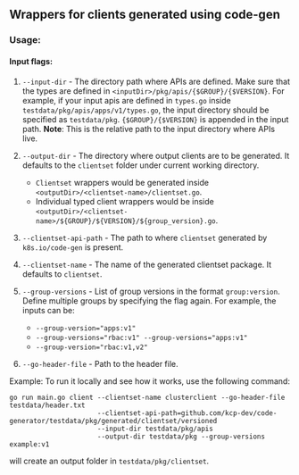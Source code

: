 ## Wrappers for clients generated using code-gen

### Usage:

#### Input flags:

1. `--input-dir` - The directory path where APIs are defined. Make sure that the types are defined in `<inputDir>/pkg/apis/{$GROUP}/{$VERSION}`. For example, if your input apis are defined in `types.go` inside `testdata/pkg/apis/apps/v1/types.go`, the input directory should be specified as `testdata/pkg`. `{$GROUP}/{$VERSION}` is appended in the input path.
**Note**: This is the relative path to the input directory where APIs live.

2. `--output-dir` - The directory where output clients are to be generated. It defaults to the `clientset` folder under current working directory.
    - `Clientset` wrappers would be generated inside `<outputDir>/<clientset-name>/clientset.go`.
    - Individual typed client wrappers would be inside `<outputDir>/<clientset-name>/${GROUP}/${VERSION}/${group_version}.go`.

3. `--clientset-api-path` - The path to where `clientset` generated by `k8s.io/code-gen` is present.

4. `--clientset-name` - The name of the generated clientset package. It defaults to `clientset`.

5. `--group-versions` - List of group versions in the format `group:version`. Define multiple groups by specifying the flag again. For example, the inputs can be: 
    - `--group-version="apps:v1"`
    - `--group-versions="rbac:v1" --group-versions="apps:v1"`
    - `--group-version="rbac:v1,v2"`

6. `--go-header-file` - Path to the header file.

Example:
To run it locally and see how it works, use the following command:

```
go run main.go client --clientset-name clusterclient --go-header-file testdata/header.txt 
                      --clientset-api-path=github.com/kcp-dev/code-generator/testdata/pkg/generated/clientset/versioned 
                      --input-dir testdata/pkg/apis 
                      --output-dir testdata/pkg --group-versions example:v1
```

will create an output folder in `testdata/pkg/clientset`.